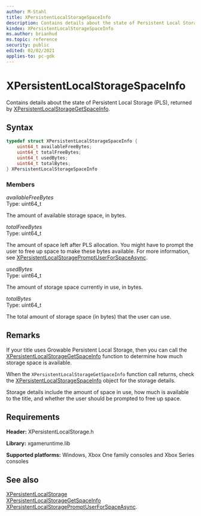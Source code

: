 ```yaml
---
author: M-Stahl
title: XPersistentLocalStorageSpaceInfo
description: Contains details about the state of Persistent Local Storage (PLS), returned by [XPersistentLocalStorageGetSpaceInfo](../functions/xpersistentlocalstoragegetspaceinfo.md)
kindex: XPersistentLocalStorageSpaceInfo
ms.author: brianhud
ms.topic: reference
security: public
edited: 02/02/2021
applies-to: pc-gdk
---
```


# XPersistentLocalStorageSpaceInfo

Contains details about the state of Persistent Local Storage (PLS), returned by [XPersistentLocalStorageGetSpaceInfo](../functions/xpersistentlocalstoragegetspaceinfo.md).

<a id="syntaxSection"></a>

## Syntax

```cpp
typedef struct XPersistentLocalStorageSpaceInfo {
    uint64_t availableFreeBytes;
    uint64_t totalFreeBytes;
    uint64_t usedBytes;
    uint64_t totalBytes;
} XPersistentLocalStorageSpaceInfo
```

<a id="membersSection"></a>

### Members

*availableFreeBytes*  
Type: uint64_t

The amount of available storage space, in bytes.

*totalFreeBytes*  
Type: uint64_t

The amount of space left after PLS allocation. You might have to prompt the user to free up space to make these bytes available. For more information, see [XPersistentLocalStoragePromptUserForSpaceAsync](../functions/xpersistentlocalstoragepromptuserforspaceasync.md).

*usedBytes*  
Type: uint64_t

The amount of storage space currently in use, in bytes.

*totalBytes*  
Type: uint64_t

The total amount of storage space (in bytes) that the user can use.

<a id="remarksSection"></a>

## Remarks

If your title uses Growable Persistent Local Storage, then you can call the [XPersistentLocalStorageGetSpaceInfo](../functions/xpersistentlocalstoragegetspaceinfo.md) function to determine how much storage space is available.

When the `XPersistentLocalStorageGetSpaceInfo` function call returns, check the [XPersistentLocalStorageSpaceInfo](xpersistentlocalstoragespaceinfo.md) object for the storage details.

Storage details include the amount of space in use, how much is available to the title, and whether the user should be prompted to free up space.

<a id="requirementsSection"></a>

## Requirements

**Header:** XPersistentLocalStorage.h

**Library:** xgameruntime.lib

**Supported platforms:** Windows, Xbox One family consoles and Xbox Series consoles

<a id="seealsoSection"></a>

## See also

[XPersistentLocalStorage](../xpersistentlocalstorage_members.md)  
[XPersistentLocalStorageGetSpaceInfo](../functions/xpersistentlocalstoragegetspaceinfo.md)  
[XPersistentLocalStoragePromptUserForSpaceAsync](../functions/xpersistentlocalstoragepromptuserforspaceasync.md).  